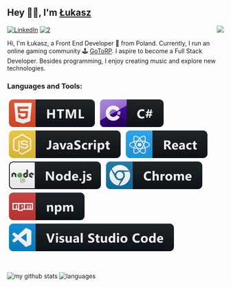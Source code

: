 ## Hey 👋🏽, I'm  [**Łukasz**](https://github.com/lukasz-sz96)
<img  align="right"  src="https://spotify-github-profile.vercel.app/api/view?uid=z5z2obf2moneui8six5wfotxy&cover_image=true" />

<p align="left">
<a href="https://www.linkedin.com/in/lukasz-szczesny/" target="blank"><img align="center" src="https://cdn.jsdelivr.net/npm/simple-icons@3.0.1/icons/linkedin.svg" alt="LinkedIn" height="40" width="40" /></a>
<a href="mailto:lukasz-sz96@gmail.com" target="blank"><img align="center" src="https://cdn.jsdelivr.net/npm/simple-icons@3.5.0/icons/gmail.svg" alt="2" height="50" width="50" /></a>
</p>

Hi, I'm Łukasz, a Front End Developer 🚀 from Poland. Currently, I run an online gaming community 🕹️ [GoToRP](https:/gotorp.pl/). I aspire to become a Full Stack Developer. Besides programming, I enjoy creating music and explore new technologies.
<br />

### Languages and Tools:

<p align="left">
  <!-- For more icons please follow  https://github.com/MikeCodesDotNET/ColoredBadges -->
  <img src="https://raw.githubusercontent.com/8bithemant/8bithemant/master/svg/dev/languages/html.svg" alt="html" style="vertical-align:top; margin:4px">
  <img src="https://raw.githubusercontent.com/8bithemant/8bithemant/master/svg/dev/languages/csharp.svg" alt="csharp" style="vertical-align:top; margin:4px">
  <img src="https://raw.githubusercontent.com/8bithemant/8bithemant/master/svg/dev/languages/js.svg" alt="js" style="vertical-align:top; margin:4px">
  <img src="https://raw.githubusercontent.com/8bithemant/8bithemant/master/svg/dev/frameworks/react.svg" alt="react" style="vertical-align:top; margin:4px">
  <img src="https://raw.githubusercontent.com/MikeCodesDotNET/ColoredBadges/master/svg/dev/frameworks/nodejs.svg" alt="react2" style="vertical-align:top; margin:4px">
  <img src="https://raw.githubusercontent.com/8bithemant/8bithemant/master/svg/dev/misc/chrome.svg" alt="chrome" style="vertical-align:top; margin:4px">
  <img src="https://raw.githubusercontent.com/8bithemant/8bithemant/master/svg/dev/services/npm.svg" alt="npm" style="vertical-align:top; margin:4px">
  <img src="https://raw.githubusercontent.com/8bithemant/8bithemant/master/svg/dev/tools/visualstudio_code.svg" alt="vscode" style="vertical-align:top; margin:4px">
</p>

<br />

<p align="left">
<img src="https://github-readme-stats.vercel.app/api?username=lukasz-sz96&show_icons=true&theme=buefy" alt="my github stats" width="420"/>&nbsp;<img src="https://github-readme-stats.vercel.app/api/top-langs/?username=lukasz-sz96&layout=compact&theme=buefy" alt="languages" height="165">
</p>